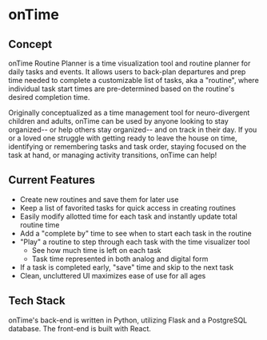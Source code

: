# onTime

## Concept

onTime Routine Planner is a time visualization tool and routine planner for daily tasks and events. It allows users to back-plan departures and prep time needed to complete a customizable list of tasks, aka a "routine", where individual task start times are pre-determined based on the routine's desired completion time.

Originally conceptualized as a time management tool for neuro-divergent children and adults, onTime can be used by anyone looking to stay organized-- or help others stay organized-- and on track in their day. If you or a loved one struggle with getting ready to leave the house on time, identifying or remembering tasks and task order, staying focused on the task at hand, or managing activity transitions, onTime can help!

## Current Features

- Create new routines and save them for later use
- Keep a list of favorited tasks for quick access in creating routines
- Easily modify allotted time for each task and instantly update total routine time
- Add a "complete by" time to see when to start each task in the routine
- "Play" a routine to step through each task with the time visualizer tool
  - See how much time is left on each task
  - Task time represented in both analog and digital form
- If a task is completed early, "save" time and skip to the next task
- Clean, uncluttered UI maximizes ease of use for all ages

## Tech Stack

onTime's back-end is written in Python, utilizing Flask and a PostgreSQL database. The front-end is built with React.
